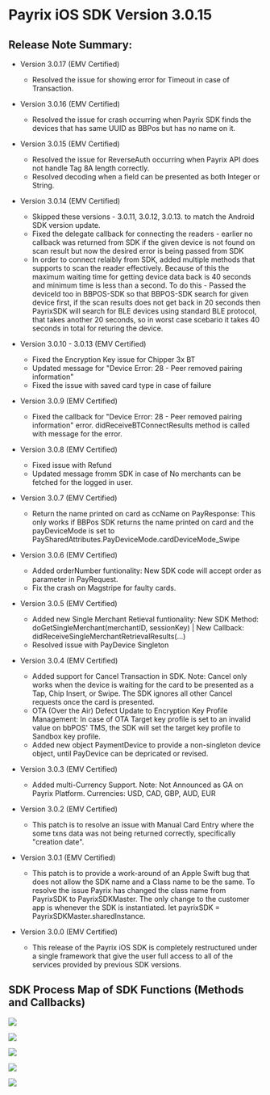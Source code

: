 # Payrix iOS SDK Version 3.0.15
## Release Note Summary:
- Version 3.0.17 (EMV Certified)
  * Resolved the issue for showing error for Timeout in case of Transaction.

- Version 3.0.16 (EMV Certified)
  * Resolved the issue for crash occurring when Payrix SDK finds the devices that has same UUID as BBPos but has no name on it.

- Version 3.0.15 (EMV Certified)
  * Resolved the issue for ReverseAuth occurring when Payrix API does not handle Tag 8A length correctly.
  * Resolved decoding when a field can be presented as both Integer or String.

- Version 3.0.14 (EMV Certified)
  * Skipped these versions - 3.0.11, 3.0.12, 3.0.13. to match the Android SDK version update.
  * Fixed the delegate callback for connecting the readers - earlier no callback was returned from SDK if the given device is not found on scan result but now the desired error is being passed from SDK
  * In order to connect relaibly from SDK, added multiple methods that supports to scan the reader effectively. Because of this the maximum waiting time for getting device data back is 40 seconds and minimum time is less than a second. To do this - Passed the deviceId too in BBPOS-SDK so that BBPOS-SDK search for given device first, if the scan results does not get back in 20 seconds then PayrixSDK will search for BLE devices using standard BLE protocol, that takes another 20 seconds, so in worst case scebario it takes 40 seconds in total for returing the device.
     
- Version 3.0.10 - 3.0.13 (EMV Certified)
  * Fixed the Encryption Key issue for Chipper 3x BT
  * Updated message for "Device Error: 28 - Peer removed pairing information"
  * Fixed the issue with saved card type in case of failure

- Version 3.0.9 (EMV Certified)
  * Fixed the callback for "Device Error: 28 - Peer removed pairing information" error. didReceiveBTConnectResults method is called with message for the error.
  
- Version 3.0.8 (EMV Certified)
  * Fixed issue with Refund
  * Updated message fromm SDK in case of No merchants can be fetched for the logged in user.
  
- Version 3.0.7 (EMV Certified)
  * Return the name printed on card as ccName on PayResponse:
    This only works if BBPos SDK returns the name printed on card and the payDeviceMode is set to PaySharedAttributes.PayDeviceMode.cardDeviceMode_Swipe

- Version 3.0.6 (EMV Certified)
  * Added orderNumber funtionality:
    New SDK code will accept order as parameter in PayRequest.
  * Fix the crash on Magstripe for faulty cards.


- Version 3.0.5 (EMV Certified)
  * Added new Single Merchant Retieval funtionality:
    New SDK Method: doGetSingleMerchant(merchantID, sessionKey) | New Callback:  didReceiveSingleMerchantRetrievalResults(...)
  * Resolved issue with PayDevice Singleton

- Version 3.0.4 (EMV Certified)
  * Added support for Cancel Transaction in SDK. Note: Cancel only works when the device is waiting for the card to be presented as a Tap, Chip Insert, or Swipe.  The SDK ignores all other Cancel requests once the card is presented.
  * OTA (Over the Air) Defect Update to Encryption Key Profile Management: In case of OTA Target key profile is set to an invalid value on bbPOS' TMS, the SDK will set the target key profile to Sandbox key profile.
  * Added new object PaymentDevice to provide a non-singleton device object, until PayDevice can be depricated or revised.

- Version 3.0.3 (EMV Certified) 
  * Added multi-Currency Support.  Note: Not Announced as GA on Payrix Platform.  Currencies: USD, CAD, GBP, AUD, EUR
  
- Version 3.0.2 (EMV Certified)
  * This patch is to resolve an issue with Manual Card Entry where the some txns data was not being returned correctly, specifically "creation date".
- Version 3.0.1 (EMV Certified)
  * This patch is to provide a work-around of an Apple Swift bug that does not allow the SDK name and a Class name to be the same.  To resolve the issue Payrix has changed the class name from PayrixSDK to PayrixSDKMaster.  The only change to the customer app is whenever the SDK is instantiated.  let payrixSDK = PayrixSDKMaster.sharedInstance.
- Version 3.0.0 (EMV Certified)
  * This release of the Payrix iOS SDK is completely restructured under a single framework that give the user full access to all of the services provided by previous SDK versions.

## SDK Process Map of SDK Functions (Methods and Callbacks)

![](SDKDocumentation/PayrixSDK_Process_Map_Pg1.png)

![](SDKDocumentation/PayrixSDK_Process_Map_Pg2.png)

![](SDKDocumentation/PayrixSDK_Process_Map_Pg3.png)

![](SDKDocumentation/PayrixSDK_Process_Map_Pg4.png)

![](SDKDocumentation/PayrixSDK_Process_Map_Pg5.png)
